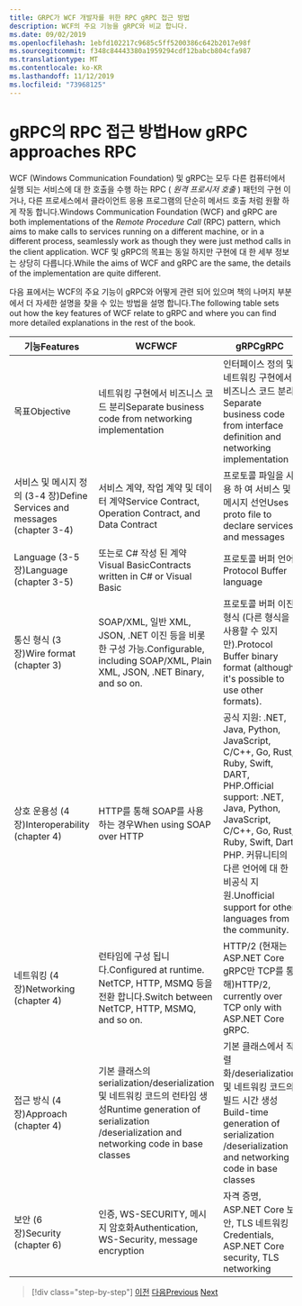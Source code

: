 ```yaml
---
title: GRPC가 WCF 개발자를 위한 RPC gRPC 접근 방법
description: WCF의 주요 기능을 gRPC와 비교 합니다.
ms.date: 09/02/2019
ms.openlocfilehash: 1ebfd102217c9685c5ff5200386c642b2017e98f
ms.sourcegitcommit: f348c84443380a1959294cdf12babcb804cfa987
ms.translationtype: MT
ms.contentlocale: ko-KR
ms.lasthandoff: 11/12/2019
ms.locfileid: "73968125"
---
```

# <a name="how-grpc-approaches-rpc"></a><span data-ttu-id="a6d8f-103">gRPC의 RPC 접근 방법</span><span class="sxs-lookup"><span data-stu-id="a6d8f-103">How gRPC approaches RPC</span></span>

<span data-ttu-id="a6d8f-104">WCF (Windows Communication Foundation) 및 gRPC는 모두 다른 컴퓨터에서 실행 되는 서비스에 대 한 호출을 수행 하는 RPC ( *원격 프로시저 호출* ) 패턴의 구현 이거나, 다른 프로세스에서 클라이언트 응용 프로그램의 단순히 메서드 호출 처럼 원활 하 게 작동 합니다.</span><span class="sxs-lookup"><span data-stu-id="a6d8f-104">Windows Communication Foundation (WCF) and gRPC are both implementations of the *Remote Procedure Call* (RPC) pattern, which aims to make calls to services running on a different machine, or in a different process, seamlessly work as though they were just method calls in the client application.</span></span> <span data-ttu-id="a6d8f-105">WCF 및 gRPC의 목표는 동일 하지만 구현에 대 한 세부 정보는 상당히 다릅니다.</span><span class="sxs-lookup"><span data-stu-id="a6d8f-105">While the aims of WCF and gRPC are the same, the details of the implementation are quite different.</span></span>

<span data-ttu-id="a6d8f-106">다음 표에서는 WCF의 주요 기능이 gRPC와 어떻게 관련 되어 있으며 책의 나머지 부분에서 더 자세한 설명을 찾을 수 있는 방법을 설명 합니다.</span><span class="sxs-lookup"><span data-stu-id="a6d8f-106">The following table sets out how the key features of WCF relate to gRPC and where you can find more detailed explanations in the rest of the book.</span></span>

| <span data-ttu-id="a6d8f-107">기능</span><span class="sxs-lookup"><span data-stu-id="a6d8f-107">Features</span></span> | <span data-ttu-id="a6d8f-108">WCF</span><span class="sxs-lookup"><span data-stu-id="a6d8f-108">WCF</span></span> | <span data-ttu-id="a6d8f-109">gRPC</span><span class="sxs-lookup"><span data-stu-id="a6d8f-109">gRPC</span></span> |
| -------- | --- | ---- |
| <span data-ttu-id="a6d8f-110">목표</span><span class="sxs-lookup"><span data-stu-id="a6d8f-110">Objective</span></span> | <span data-ttu-id="a6d8f-111">네트워킹 구현에서 비즈니스 코드 분리</span><span class="sxs-lookup"><span data-stu-id="a6d8f-111">Separate business code from networking implementation</span></span> | <span data-ttu-id="a6d8f-112">인터페이스 정의 및 네트워킹 구현에서 비즈니스 코드 분리</span><span class="sxs-lookup"><span data-stu-id="a6d8f-112">Separate business code from interface definition and networking implementation</span></span> |
| <span data-ttu-id="a6d8f-113">서비스 및 메시지 정의 (3-4 장)</span><span class="sxs-lookup"><span data-stu-id="a6d8f-113">Define Services and messages (chapter 3-4)</span></span>  | <span data-ttu-id="a6d8f-114">서비스 계약, 작업 계약 및 데이터 계약</span><span class="sxs-lookup"><span data-stu-id="a6d8f-114">Service Contract, Operation Contract, and Data Contract</span></span> | <span data-ttu-id="a6d8f-115">프로토콜 파일을 사용 하 여 서비스 및 메시지 선언</span><span class="sxs-lookup"><span data-stu-id="a6d8f-115">Uses proto file to declare services and messages</span></span> |
| <span data-ttu-id="a6d8f-116">Language (3-5 장)</span><span class="sxs-lookup"><span data-stu-id="a6d8f-116">Language (chapter 3-5)</span></span> | <span data-ttu-id="a6d8f-117">또는로 C# 작성 된 계약 Visual Basic</span><span class="sxs-lookup"><span data-stu-id="a6d8f-117">Contracts written in C# or Visual Basic</span></span> | <span data-ttu-id="a6d8f-118">프로토콜 버퍼 언어</span><span class="sxs-lookup"><span data-stu-id="a6d8f-118">Protocol Buffer language</span></span> |
| <span data-ttu-id="a6d8f-119">통신 형식 (3 장)</span><span class="sxs-lookup"><span data-stu-id="a6d8f-119">Wire format (chapter 3)</span></span> | <span data-ttu-id="a6d8f-120">SOAP/XML, 일반 XML, JSON, .NET 이진 등을 비롯 한 구성 가능.</span><span class="sxs-lookup"><span data-stu-id="a6d8f-120">Configurable, including SOAP/XML, Plain XML, JSON, .NET Binary, and so on.</span></span> | <span data-ttu-id="a6d8f-121">프로토콜 버퍼 이진 형식 (다른 형식을 사용할 수 있지만).</span><span class="sxs-lookup"><span data-stu-id="a6d8f-121">Protocol Buffer binary format (although it's possible to use other formats).</span></span>
| <span data-ttu-id="a6d8f-122">상호 운용성 (4 장)</span><span class="sxs-lookup"><span data-stu-id="a6d8f-122">Interoperability (chapter 4)</span></span> | <span data-ttu-id="a6d8f-123">HTTP를 통해 SOAP를 사용 하는 경우</span><span class="sxs-lookup"><span data-stu-id="a6d8f-123">When using SOAP over HTTP</span></span> | <span data-ttu-id="a6d8f-124">공식 지원: .NET, Java, Python, JavaScript, C/C++, Go, Rust, Ruby, Swift, DART, PHP.</span><span class="sxs-lookup"><span data-stu-id="a6d8f-124">Official support: .NET, Java, Python, JavaScript, C/C++, Go, Rust, Ruby, Swift, Dart, PHP.</span></span> <span data-ttu-id="a6d8f-125">커뮤니티의 다른 언어에 대 한 비공식 지원.</span><span class="sxs-lookup"><span data-stu-id="a6d8f-125">Unofficial support for other languages from the community.</span></span> |
| <span data-ttu-id="a6d8f-126">네트워킹 (4 장)</span><span class="sxs-lookup"><span data-stu-id="a6d8f-126">Networking (chapter 4)</span></span> | <span data-ttu-id="a6d8f-127">런타임에 구성 됩니다.</span><span class="sxs-lookup"><span data-stu-id="a6d8f-127">Configured at runtime.</span></span> <span data-ttu-id="a6d8f-128">NetTCP, HTTP, MSMQ 등을 전환 합니다.</span><span class="sxs-lookup"><span data-stu-id="a6d8f-128">Switch between NetTCP, HTTP, MSMQ, and so on.</span></span> | <span data-ttu-id="a6d8f-129">HTTP/2 (현재는 ASP.NET Core gRPC만 TCP를 통해)</span><span class="sxs-lookup"><span data-stu-id="a6d8f-129">HTTP/2, currently over TCP only with ASP.NET Core gRPC.</span></span> |
| <span data-ttu-id="a6d8f-130">접근 방식 (4 장)</span><span class="sxs-lookup"><span data-stu-id="a6d8f-130">Approach (chapter 4)</span></span> | <span data-ttu-id="a6d8f-131">기본 클래스의 serialization/deserialization 및 네트워킹 코드의 런타임 생성</span><span class="sxs-lookup"><span data-stu-id="a6d8f-131">Runtime generation of serialization /deserialization and networking code in base classes</span></span> | <span data-ttu-id="a6d8f-132">기본 클래스에서 직렬화/deserialization 및 네트워킹 코드의 빌드 시간 생성</span><span class="sxs-lookup"><span data-stu-id="a6d8f-132">Build-time generation of serialization /deserialization and networking code in base classes</span></span> |
| <span data-ttu-id="a6d8f-133">보안 (6 장)</span><span class="sxs-lookup"><span data-stu-id="a6d8f-133">Security (chapter 6)</span></span> | <span data-ttu-id="a6d8f-134">인증, WS-SECURITY, 메시지 암호화</span><span class="sxs-lookup"><span data-stu-id="a6d8f-134">Authentication, WS-Security, message encryption</span></span> | <span data-ttu-id="a6d8f-135">자격 증명, ASP.NET Core 보안, TLS 네트워킹</span><span class="sxs-lookup"><span data-stu-id="a6d8f-135">Credentials, ASP.NET Core security, TLS networking</span></span> |

>[!div class="step-by-step"]
><span data-ttu-id="a6d8f-136">[이전](grpc-overview.md)
>[다음](interface-definition-language.md)</span><span class="sxs-lookup"><span data-stu-id="a6d8f-136">[Previous](grpc-overview.md)
[Next](interface-definition-language.md)</span></span>
